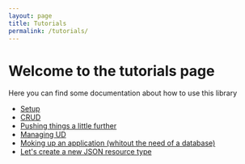 ```yaml
---
layout: page
title: Tutorials
permalink: /tutorials/
---
```


# Welcome to the tutorials page

Here you can find some documentation about how to use this library

<ul>
  <li><a href="{{site.baseurl}}/tutorials/setup">Setup</a></li>
  <li><a href="{{site.baseurl}}/tutorials/crud">CRUD</a></li>
  <li><a href="{{site.baseurl}}/tutorials/pushingthingsalittlefurther">Pushing things a little further</a></li>
  <li><a href="{{site.baseurl}}/tutorials/managing-ud">Managing UD</a></li>
  <li><a href="{{site.baseurl}}/tutorials/mockup-application">Moking up an application (whitout the need of a database)</a></li>
  <li><a href="{{site.baseurl}}/tutorials/letscreateanewjsontemplatelist">Let's create a new JSON resource type</a></li>
</ul>
